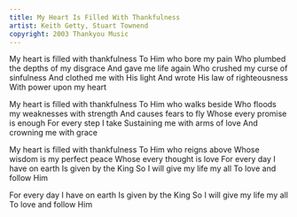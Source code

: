 ```yaml
---
title: My Heart Is Filled With Thankfulness
artist: Keith Getty, Stuart Townend
copyright: 2003 Thankyou Music
---
```

My heart is filled with thankfulness
To Him who bore my pain
Who plumbed the depths of my disgrace
And gave me life again
Who crushed my curse of sinfulness
And clothed me with His light
And wrote His law of righteousness
With power upon my heart

My heart is filled with thankfulness
To Him who walks beside
Who floods my weaknesses with strength
And causes fears to fly
Whose every promise is enough
For every step I take
Sustaining me with arms of love
And crowning me with grace

My heart is filled with thankfulness
To Him who reigns above
Whose wisdom is my perfect peace
Whose every thought is love
For every day I have on earth
Is given by the King
So I will give my life my all
To love and follow Him

For every day I have on earth
Is given by the King
So I will give my life my all
To love and follow Him